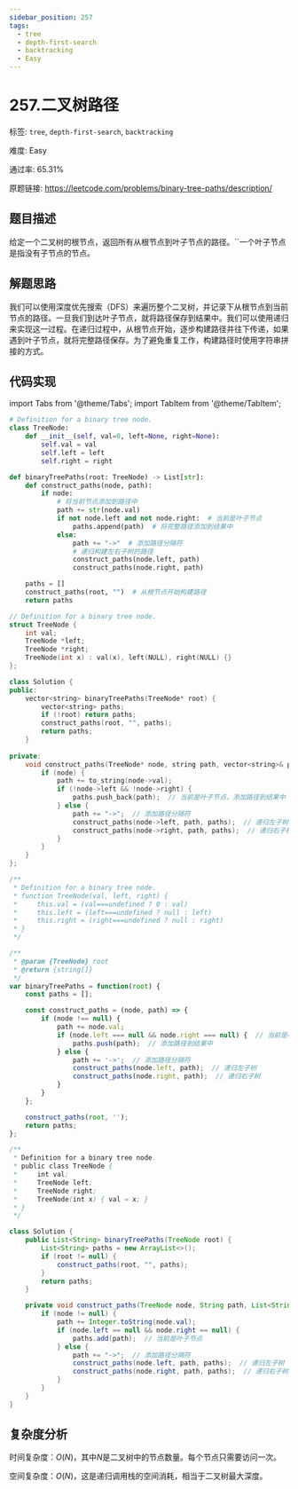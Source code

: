 ```yaml
---
sidebar_position: 257
tags:
  - tree
  - depth-first-search
  - backtracking
  - Easy
---
```


# 257.二叉树路径

标签: `tree`, `depth-first-search`, `backtracking`

难度: Easy

通过率: 65.31%

原题链接: https://leetcode.com/problems/binary-tree-paths/description/

## 题目描述
给定一个二叉树的根节点，返回所有从根节点到叶子节点的路径。``一个叶子节点是指没有子节点的节点。

## 解题思路
我们可以使用深度优先搜索（DFS）来遍历整个二叉树，并记录下从根节点到当前节点的路径。一旦我们到达叶子节点，就将路径保存到结果中。我们可以使用递归来实现这一过程。在递归过程中，从根节点开始，逐步构建路径并往下传递，如果遇到叶子节点，就将完整路径保存。为了避免重复工作，构建路径时使用字符串拼接的方式。

## 代码实现
import Tabs from '@theme/Tabs';
import TabItem from '@theme/TabItem';

<Tabs>
<TabItem value="python" label="Python">

```python
# Definition for a binary tree node.
class TreeNode:
    def __init__(self, val=0, left=None, right=None):
        self.val = val
        self.left = left
        self.right = right

def binaryTreePaths(root: TreeNode) -> List[str]:
    def construct_paths(node, path):
        if node:
            # 将当前节点添加到路径中
            path += str(node.val)
            if not node.left and not node.right:  # 当前是叶子节点
                paths.append(path)  # 将完整路径添加到结果中
            else:
                path += "->"  # 添加路径分隔符
                # 递归构建左右子树的路径
                construct_paths(node.left, path)
                construct_paths(node.right, path)

    paths = []
    construct_paths(root, "")  # 从根节点开始构建路径
    return paths
```

</TabItem>
<TabItem value="cpp" label="C++">

```cpp
// Definition for a binary tree node.
struct TreeNode {
    int val;
    TreeNode *left;
    TreeNode *right;
    TreeNode(int x) : val(x), left(NULL), right(NULL) {}
};

class Solution {
public:
    vector<string> binaryTreePaths(TreeNode* root) {
        vector<string> paths;
        if (!root) return paths;
        construct_paths(root, "", paths);
        return paths;
    }
    
private:
    void construct_paths(TreeNode* node, string path, vector<string>& paths) {
        if (node) {
            path += to_string(node->val);
            if (!node->left && !node->right) {
                paths.push_back(path);  // 当前是叶子节点，添加路径到结果中
            } else {
                path += "->";  // 添加路径分隔符
                construct_paths(node->left, path, paths);  // 递归左子树
                construct_paths(node->right, path, paths);  // 递归右子树
            }
        }
    }
};
```

</TabItem>
<TabItem value="javascript" label="JavaScript">

```javascript
/**
 * Definition for a binary tree node.
 * function TreeNode(val, left, right) {
 *     this.val = (val===undefined ? 0 : val)
 *     this.left = (left===undefined ? null : left)
 *     this.right = (right===undefined ? null : right)
 * }
 */

/**
 * @param {TreeNode} root
 * @return {string[]}
 */
var binaryTreePaths = function(root) {
    const paths = [];

    const construct_paths = (node, path) => {
        if (node !== null) {
            path += node.val;
            if (node.left === null && node.right === null) {  // 当前是叶子节点
                paths.push(path);  // 添加路径到结果中
            } else {
                path += '->';  // 添加路径分隔符
                construct_paths(node.left, path);  // 递归左子树
                construct_paths(node.right, path);  // 递归右子树
            }
        }
    };

    construct_paths(root, '');
    return paths;
};
```

</TabItem>
<TabItem value="java" label="Java">

```java
/**
 * Definition for a binary tree node.
 * public class TreeNode {
 *     int val;
 *     TreeNode left;
 *     TreeNode right;
 *     TreeNode(int x) { val = x; }
 * }
 */

class Solution {
    public List<String> binaryTreePaths(TreeNode root) {
        List<String> paths = new ArrayList<>();
        if (root != null) {
            construct_paths(root, "", paths);
        }
        return paths;
    }

    private void construct_paths(TreeNode node, String path, List<String> paths) {
        if (node != null) {
            path += Integer.toString(node.val);
            if (node.left == null && node.right == null) {
                paths.add(path);  // 当前是叶子节点
            } else {
                path += "->";  // 添加路径分隔符
                construct_paths(node.left, path, paths);  // 递归左子树
                construct_paths(node.right, path, paths);  // 递归右子树
            }
        }
    }
}
```

</TabItem>
</Tabs>

## 复杂度分析
时间复杂度：$O(N)$，其中$N$是二叉树中的节点数量。每个节点只需要访问一次。  
  
空间复杂度：$O(N)$，这是递归调用栈的空间消耗，相当于二叉树最大深度。
